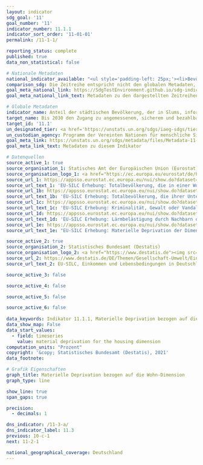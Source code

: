 ```yaml
---
layout: indicator    
sdg_goal: '11'    
goal_number: '11'    
indicator_number: 11.1.1    
indicator_sort_order: '11-01-01'    
permalink: /11-1-1/    

reporting_status: complete    
published: true    
data_non_statistical: false    

# Nationale Metadaten    
national_indicator_available: "<ul style='padding-left: 25px;'><li>Bevölkerung, in deren Wohnung/Haus es Feuchtigkeitsschäden gibt</li> <li> Bevölkerung, deren Wohnung/Haus zu wenig Tageslicht bietet</li> <li> Bevölkerung, in deren Wohnumgebung es Kriminalität, Gewalt oder Vandalismus gibt</li> <li> Bevölkerung mit Lärmbelästigung in deren Wohnumgebung</li> <li> Materielle Deprivation bezogen auf die Wohn-Dimension, insgesamt (1-4 Probleme)</li></ul>"    
comparison_sdg: Die Zeitreihe entspricht nicht den globalen Metadaten, bietet aber zusätzliche Informationen.    
goal_meta_national_link: https://SdgTestEnvironment.github.io/sdg-indicators/public/MetaDe/11.1.1.pdf    
goal_meta_national_link_text: Metadaten zu den dargestellten Zeitreihen    

# Globale Metadaten    
indicator_name: Anteil der städtischen Bevölkerung, der in Slums, informellen Siedlungen oder unzureichendem Wohnraum lebt    
target_name: Bis 2030 den Zugang zu angemessenem, sicherem und bezahlbarem Wohnraum und zur Grundversorgung für alle sicherstellen und Slums sanieren    
target_id: '11.1'    
un_designated_tier: <a href='https://unstats.un.org/sdgs/iaeg-sdgs/tier-classification/' title='Klicken Sie hier um weitere Informationen zur UN-Tier-Klassifikation zu erhalten.'  target='_blank'>Tier I</a>    
un_custodian_agency: Programm der Vereinten Nationen für menschliche Siedlungen (UN-Habitat)    
goal_meta_link: https://unstats.un.org/sdgs/metadata/files/Metadata-11-01-01.pdf    
goal_meta_link_text: Metadaten zu diesem Indikator        

# Datenquellen
source_active_1: true
source_organisation_1: Statisches Amt der Europäischen Union (Eurostat)
source_organisation_logo_1: <a href="https://ec.europa.eu/eurostat/de/home"><img src="https://g205sdgs.github.io/sdg-indicators/public/OrgImgDe/eurostat.png" alt="Logo eurostat" style="height:60px; width:148px"/></a>
source_url_1: https://appsso.eurostat.ec.europa.eu/nui/show.do?dataset=ilc_mdho01&lang=de
source_url_text_1: 'EU-SILC Erhebung: Totalbevölkerung, die in einer Wohnung mit durchlaufendem Dach, Feuchtigkeit in den Wänden, in den Böden, im Fundament oder Fäulnis in den Fensterrahmen oder im Boden lebt - Eurostat Tabelle [ilc_mdho01]'
source_url_1b: https://appsso.eurostat.ec.europa.eu/nui/show.do?dataset=ilc_mdho04&lang=de
source_url_text_1b: 'EU-SILC Erhebung: Totalbevölkerung, die ihrer Unterkunft als zu dunkel betrachtet - Eurostat Tabelle [ilc_mdho04]'
source_url_1c: https://appsso.eurostat.ec.europa.eu/nui/show.do?dataset=ilc_mddw03&lang=de
source_url_text_1c: 'EU-SILC Erhebung: Kriminalität, Gewalt oder Vandalismus in der Umgebung - Eurostat Tabelle [ilc_mddw03]'
source_url_1d: https://appsso.eurostat.ec.europa.eu/nui/show.do?dataset=ilc_mddw01&lang=de
source_url_text_1d: 'EU-SILC Erhebung: Lärmbelästigung durch Nachbarn oder von der Straße - Eurostat Tabelle [ilc_mddw01]'
source_url_1e: https://appsso.eurostat.ec.europa.eu/nui/show.do?dataset=ilc_mddd04b&lang=de
source_url_text_1e: "EU-SILC Erhebung: Materielle Deprivation der Dimension 'Unterkunft' - Eurostat-Tabelle [ilc_mddd04b]"

source_active_2: true
source_organisation_2: Statistisches Bundesamt (Destatis)
source_organisation_logo_2: <a href="https://www.destatis.de"><img src="https://g205sdgs.github.io/sdg-indicators/public/OrgImgDe/destatis.png" alt="Logo destatis" style="height:60px; width:148px"/></a>
source_url_2: https://www.destatis.de/DE/Themen/Gesellschaft-Umwelt/Einkommen-Konsum-Lebensbedingungen/Lebensbedingungen-Armutsgefaehrdung/_inhalt.html#sprg233586
source_url_text_2: EU-SILC, Einkommen und Lebensbedingungen in Deutschland und der Europäischen Union – Fachserie 15, Reihe 3

source_active_3: false

source_active_4: false

source_active_5: false

source_active_6: false
    
data_keywords: Indikator 11.1.1, Materielle Deprivation bezogen auf die Wohn-Dimension (ein bis vier Probleme), Bevölkerung, deren Wohnung/Haus zu wenig Tageslicht bietet, Bevölkerung, in deren Wohnumgebung es Kriminalität, Gewalt oder Vandalismus gibt, Bevölkerung mit Lärmbelästigung in deren Wohnumgebung, Bevölkerung, in deren Wohnung/Haus es Feuchtigkeitsschäden gibt, Programm der Vereinten Nationen für menschliche Siedlungen (UN-Habitat)    
data_show_map: False    
data_start_values: 
  - field: timeseries
    value: material deprivation for the housing dimension    
computation_units: "Prozent"    
copyright: '&copy; Statistisches Bundesamt (Destatis), 2021'    
data_footnote:     

# Grafik Eigenschaften    
graph_title: Materielle Deprivation bezogen auf die Wohn-Dimension    
graph_type: line    

show_line: true
span_gaps: true

precision:
  - decimals: 1    

dns_indicator: /11-3-a/
dns_indicator_label: 11.3
previous: 10-c-1    
next: 11-2-1    

national_geographical_coverage: Deutschland    
---
```


<span></span>
